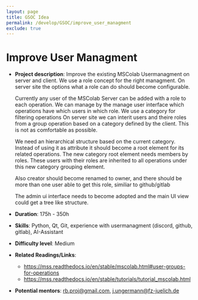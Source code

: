 ```yaml
---
layout: page
title: GSOC Idea
permalink: /develop/GSOC/improve_user_managment
exclude: true
---
```


# Improve User Managment

- **Project description**:
    Improve the existing MSColab Usermanagment on server and client.
    We use a role concept for the right managment.
    On server site the options what a role can do should become configurable.
          
    Currently any user of the MSColab Server can be added with a role to 
    each operation. 
    We can manage by the manage user interface which operations
    have which users in which role. 
    We use a category for filtering operations
    On server site we can interit users
    and theire roles from a group operation based on a category defined by the client. 
    This is not as comfortable as possible.
    
    We need an hierarchical structure based on the current category. 
    Instead of using it as attribute it should become a root element for its related operations.
    The new category root element needs members by roles. 
    These users with their roles are inherited to all operations 
    under this new category grouping element.
        
    Also creator should become renamed to owner, and there should be more than one user able
    to get this role, similiar to github/gitlab
    
    The admin ui interface needs to become adopted and the main UI view could get a tree like structure.    
    
    
- **Duration**: 175h - 350h

- **Skills**: Python, Qt, Git, experience with usermanagment (discord, github, gitlab), AI-Assistant

- **Difficulty level**: Medium

- **Related Readings/Links**:
  - https://mss.readthedocs.io/en/stable/mscolab.html#user-groups-for-operations
  - https://mss.readthedocs.io/en/stable/tutorials/tutorial_mscolab.html

- **Potential mentors**:
    rb.proj@gmail.com, j.ungermann@fz-juelich.de